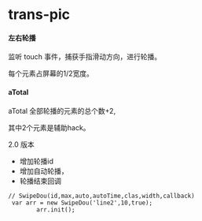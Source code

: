# trans-pic

#### 左右轮播

监听 touch 事件，捕获手指滑动方向，进行轮播。

每个元素占屏幕的1/2宽度。

#### aTotal 

aTotal 全部轮播的元素的总个数+2, 

其中2个元素是辅助hack。


2.0 版本

+ 增加轮播id
+ 增加自动轮播，
+ 轮播结束回调

```
// SwipeDou(id,max,auto,autoTime,clas,width,callback)
 var arr = new SwipeDou('line2',10,true);
        arr.init();
```



